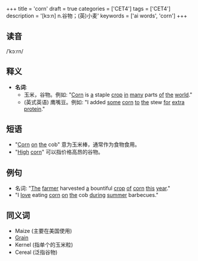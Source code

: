 +++
title = 'corn'
draft = true
categories = ['CET4']
tags = ['CET4']
description = '[kɔːn] n.谷物；(英)小麦'
keywords = ['ai words', 'corn']
+++

## 读音
/ˈkɔːrn/

## 释义
- **名词**: 
   - 玉米，谷物。例如: "[Corn](/post/corn/) is [a](/post/a/) staple [crop](/post/crop/) [in](/post/in/) [many](/post/many/) parts [of](/post/of/) [the](/post/the/) [world](/post/world/)."
   - (英式英语) 鹰嘴豆。例如: "I added [some](/post/some/) [corn](/post/corn/) [to](/post/to/) [the](/post/the/) stew [for](/post/for/) [extra](/post/extra/) [protein](/post/protein/)."

## 短语
- "[Corn](/post/corn/) [on](/post/on/) [the](/post/the/) cob" 意为玉米棒，通常作为食物食用。
- "[High](/post/high/) [corn](/post/corn/)" 可以指价格高昂的谷物。
  
## 例句
- 名词: "[The](/post/the/) [farmer](/post/farmer/) harvested [a](/post/a/) bountiful [crop](/post/crop/) [of](/post/of/) [corn](/post/corn/) [this](/post/this/) [year](/post/year/)."
- "I [love](/post/love/) eating [corn](/post/corn/) [on](/post/on/) [the](/post/the/) cob [during](/post/during/) [summer](/post/summer/) barbecues."

## 同义词
- Maize (主要在美国使用)
- [Grain](/post/grain/)
- Kernel (指单个的玉米粒)
- Cereal (泛指谷物)

